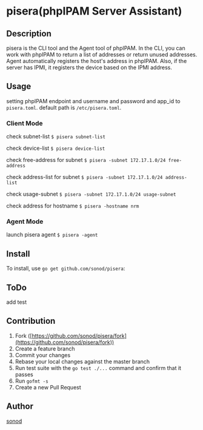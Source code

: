 # pisera(phpIPAM Server Assistant)

## Description
pisera is the CLI tool and the Agent tool of phpIPAM.
In the CLI, you can work with phpIPAM to return a list of addresses or return unused addresses.
Agent automatically registers the host's address in phpIPAM.
Also, if the server has IPMI, it registers the device based on the IPMI address.

## Usage
setting phpIPAM endpoint and username and password and app_id to `pisera.toml`.
default path is `/etc/pisera.toml`.

### Client Mode
check subnet-list
`$ pisera subnet-list`

check device-list
`$ pisera device-list`

check free-address for subnet
`$ pisera -subnet 172.17.1.0/24 free-address`

check address-list for subnet
`$ pisera -subnet 172.17.1.0/24 address-list`

check usage-subnet
`$ pisera -subnet 172.17.1.0/24 usage-subnet`

check address for hostname
`$ pisera -hostname nrm`

### Agent Mode
launch pisera agent
`$ pisera -agent`

## Install

To install, use `go get github.com/sonod/pisera`:

## ToDo

add test

## Contribution

1. Fork ([https://github.com/sonod/pisera/fork](https://github.com/sonod/pisera/fork))
1. Create a feature branch
1. Commit your changes
1. Rebase your local changes against the master branch
1. Run test suite with the `go test ./...` command and confirm that it passes
1. Run `gofmt -s`
1. Create a new Pull Request

## Author

[sonod](https://github.com/sonod)

